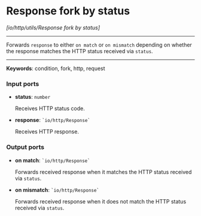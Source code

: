 # Response fork by status

_[io/http/utils/Response fork by status]_

---

Forwards `response` to either `on match` or `on mismatch` depending on whether the response matches the HTTP status received via `status`.<br>

---

__Keywords__: condition, fork, http, request

### Input ports

* __status__: ` number `

    Receives HTTP status code.<br>


* __response__: `` `io/http/Response` ``

    Receives HTTP response.<br>

### Output ports

* __on match__: `` `io/http/Response` ``

    Forwards received response when it matches the HTTP status received via `status`.<br>


* __on mismatch__: `` `io/http/Response` ``

    Forwards received response when it does not match the HTTP status received via `status`.<br>

